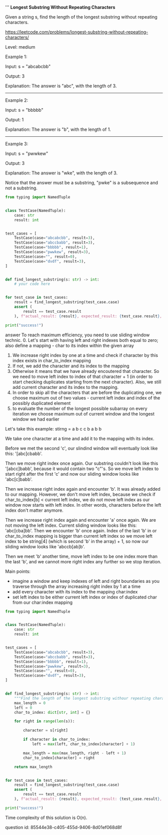 '''
**Longest Substring Without Repeating Characters**

Given a string s, find the length of the longest substring without repeating characters.

https://leetcode.com/problems/longest-substring-without-repeating-characters/

Level: medium


Example 1:

Input: s = "abcabcbb"

Output: 3

Explanation: The answer is "abc", with the length of 3.
***
Example 2:

Input: s = "bbbbb"

Output: 1

Explanation: The answer is "b", with the length of 1.
***
Example 3:

Input: s = "pwwkew"

Output: 3

Explanation: The answer is "wke", with the length of 3.

Notice that the answer must be a substring, "pwke" is a subsequence and not a substring.


```python
from typing import NamedTuple


class TestCase(NamedTuple):
    case: str
    result: int


test_cases = [
    TestCase(case="abcabcbb", result=3),
    TestCase(case="abccbabb", result=3),
    TestCase(case="bbbbb", result=1),
    TestCase(case="pwwkew", result=3),
    TestCase(case="", result=0),
    TestCase(case="dvdf", result=3),
]


def find_longest_substring(s: str) -> int:
    # your code here


for test_case in test_cases:
    result = find_longest_substring(test_case.case)
    assert (
        result == test_case.result
    ), f"actual_result: {result}, expected_result: {test_case.result}, test case: {test_case.case}"

print("success!")
```

answer
To reach maximum efficiency, you need to use sliding window technic.
0. Let's start with having left and right indexes both equal to zero; also define a mapping - char to its index within the given array
1. We increase right index by one at a time and check if character by this index exists in char_to_index mapping
2. If not, we add the character and its index to the mapping
3. Otherwise it means that we have already encoutered that
character. So we need to move left index to index of that character + 1 (in order to start checking duplicates starting from the next character). Also, we still add current character and its index to the mapping.
4. In order to skip all the characters that are before the duplicating one, we choose maximum out of two values - current left index and index of the possibly duplicated element
5. to evaluate the number of the longest possible subarray on every iteration we choose maximum out of current window and the longest window we had earlier

Let's take this example:
stirng = a b c c b a b b

We take one character at a time and add it to the mapping with its index.

Before we met the second 'c', our slindind window will eventually look like this: '[abc]cbabb'.

Then we move right index once again. Our substring couldn't look like this '[abcc]babb',
because it would contain two "c"'s. So we move left index to start right after the first 'c'
and now our sliding window looks like 'abc[c]babb'.

Then we increase right index again and encounter 'b'. It was already added to our mapping.
However, we don't move left index, because we check if char_to_index[b] < current left index, we do not
move left index as our window now starts with left index. In other words, characters before
the left index don't matter anymore.

Then we increase right index again and encounter 'a' once again. We are not moving the left index.
Current sliding window looks like this: 'abc[cba]bb'.
Then we encounter 'b' once again. Index of the last 'b' in or char_to_index mapping is bigger than
current left index so we move left index to be string[4] (which is second 'b' in the array) + 1, so
now our sliding window looks like 'abccb[ab]b'.

Then we meet 'b' another time, move left index to be one index more than the last 'b', and we cannot more
right index any further so we stop iteration.

Main points:
- imagine a window and keep indexes of left and right boundaries as you traverse through the array increasing right index by 1 at a time
- add every character with its index to the mapping char:index
- set left index to be either current left index or index of duplicated char from our char:index mapping

```python
from typing import NamedTuple


class TestCase(NamedTuple):
    case: str
    result: int


test_cases = [
    TestCase(case="abcabcbb", result=3),
    TestCase(case="abccbabb", result=3),
    TestCase(case="bbbbb", result=1),
    TestCase(case="pwwkew", result=3),
    TestCase(case="", result=0),
    TestCase(case="dvdf", result=3),
]


def find_longest_substring(s: str) -> int:
    """Find the length of the longest substring withour repeating characters."""
    max_length = 0
    left = 0
    char_to_index: dict[str, int] = {}

    for right in range(len(s)):

        character = s[right]

        if character in char_to_index:
            left = max(left, char_to_index[character] + 1)

        max_length = max(max_length, right - left + 1)
        char_to_index[character] = right

    return max_length


for test_case in test_cases:
    result = find_longest_substring(test_case.case)
    assert (
        result == test_case.result
    ), f"actual_result: {result}, expected_result: {test_case.result}, test case: {test_case.case}"

print("success!")
```

Time complexity of this solution is O(n).

question id: 85544e38-c405-455d-9406-8d01ef068d8f